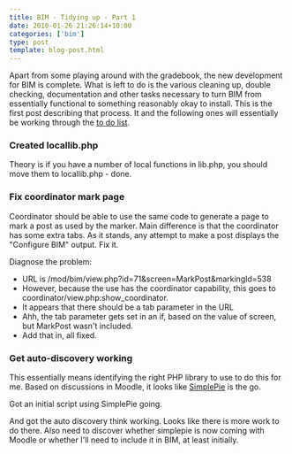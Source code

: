 ```yaml
---
title: BIM - Tidying up - Part 1
date: 2010-01-26 21:26:14+10:00
categories: ['bim']
type: post
template: blog-post.html
---
```

Apart from some playing around with the gradebook, the new development for BIM is complete. What is left to do is the various cleaning up, double checking, documentation and other tasks necessary to turn BIM from essentially functional to something reasonably okay to install. This is the first post describing that process. It and the following ones will essentially be working through the [to do list](/blog2/research/bam-blog-aggregation-management/bim-to-do-list/).

### Created locallib.php

Theory is if you have a number of local functions in lib.php, you should move them to locallib.php - done.

### Fix coordinator mark page

Coordinator should be able to use the same code to generate a page to mark a post as used by the marker. Main difference is that the coordinator has some extra tabs. As it stands, any attempt to make a post displays the "Configure BIM" output. Fix it.

Diagnose the problem:

- URL is /mod/bim/view.php?id=71&screen=MarkPost&markingId=538
- However, because the use has the coordinator capability, this goes to coordinator/view.php:show\_coordinator.
- It appears that there should be a tab parameter in the URL
- Ahh, the tab parameter gets set in an if, based on the value of screen, but MarkPost wasn't included.
- Add that in, all fixed.

### Get auto-discovery working

This essentially means identifying the right PHP library to use to do this for me. Based on discussions in Moodle, it looks like [SimplePie](http://simplepie.org) is the go.

Got an initial script using SimplePie going.

And got the auto discovery think working. Looks like there is more work to do there. Also need to discover whether simplepie is now coming with Moodle or whether I'll need to include it in BIM, at least initially.